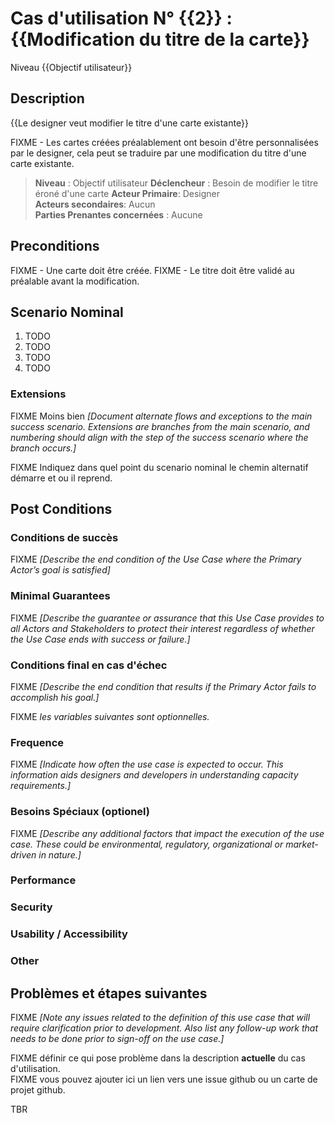 

# Cas d'utilisation N° {{2}} :  {{Modification du titre de la carte}}

Niveau {{Objectif utilisateur}}

##	Description

{{Le designer veut modifier le titre d'une carte existante}}

FIXME - Les cartes créées préalablement ont besoin d'être personnalisées par le designer, cela peut se traduire par une modification du titre d'une carte existante.

> **Niveau** : Objectif utilisateur
> **Déclencheur** : Besoin de modifier le titre éroné d'une carte
> **Acteur Primaire**: Designer   
> **Acteurs secondaires**: Aucun   
> **Parties Prenantes concernées** : Aucune
  
## Preconditions

FIXME - Une carte doit être créée.
FIXME - Le titre doit être validé au préalable avant la modification.


## Scenario Nominal

1.	TODO  
2.	TODO  
3.	TODO  
4.	TODO  

###	Extensions
FIXME Moins bien _[Document alternate flows and exceptions to the main success scenario. Extensions are branches from the main scenario, and numbering should align with the step of the success scenario where the branch occurs.]_

FIXME Indiquez dans quel point du scenario nominal le chemin alternatif démarre et ou il reprend.


## Post Conditions
### Conditions de succès 
FIXME _[Describe the end condition of the Use Case where the Primary Actor’s goal is satisfied]_

### Minimal Guarantees
FIXME _[Describe the guarantee or assurance that this Use Case provides to all Actors and Stakeholders to protect their interest regardless of whether the Use Case ends with success or failure.]_

### Conditions final en cas d'échec
FIXME _[Describe the end condition that results if the Primary Actor fails to accomplish his goal.]_


FIXME _les variables suivantes sont optionnelles._

### Frequence
FIXME _[Indicate how often the use case is expected to occur. This information aids designers and developers in understanding capacity requirements.]_   
### Besoins Spéciaux (optionel)  
FIXME _[Describe any additional factors that impact the execution of the use case. These could be environmental, regulatory, organizational or market-driven in nature.]_  
### Performance  
###	Security  
###	Usability / Accessibility  
###	Other  

##	Problèmes et étapes suivantes  
FIXME _[Note any issues related to the definition of this use case that will require clarification prior to development. Also list any follow-up work that needs to be done prior to sign-off on the use case.]_  

FIXME définir ce qui pose problème dans la description **actuelle** du cas d'utilisation.  
FIXME vous pouvez ajouter ici un lien vers une issue github ou un carte de projet github.

TBR
